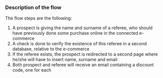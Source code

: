 <h3>Description of the flow</h3>
<p>The flow steps are the following:</p>
<ol>
<li>A prospect is giving the name and surname of a referee, who should have previously done some purchase online in the connected e-commerce</li>
<li>A check is done to verify the existence of this referee in a second database, relative to the e-commerce</li>
<li>If the referee exists, the prospect is redirected to a second page where he/she will have to insert name, surname and email</li>
<li>Both prospect and referee will receive an email containing a discount code, one for each</li>
</ol>